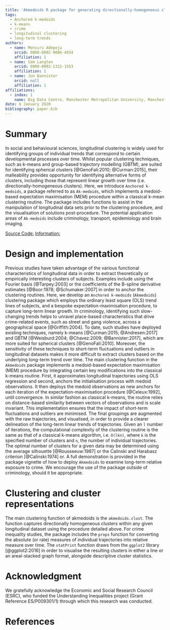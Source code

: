 ```yaml
---
title: 'Akmedoids R package for generating directionally-homogeneous clusters of longitudinal data sets'
tags:
  - Anchored k-medoids
  - k-means
  - crime
  - longitudinal clustering
  - long-term trends
authors:
  - name: Monsuru Adepeju
    orcid: 0000-0002-9006-4934
    affiliation: 1
  - name: Sam Langton
    orcid: 0000-0002-1322-1553
    affiliation: 1
  - name: Jon Bannister
    orcid: null
    affiliation: 1
affiliations:
  - index: 1
    name: Big Data Centre, Manchester Metropolitan University, Manchester, M15 6BH
date: 6 January 2020
bibliography: paper.bib
---
```


# Summary
In social and behavioural sciences, longitudinal clustering is widely used for identifying groups of individual trends that correspond to certain developmental processes over time. Whilst popular clustering techniques, such as k-means and group-based trajectory modelling (GBTM), are suited for identifying spherical clusters [@GenoFali:2010; @Curman:2015],  their malleability provides opportunity for identifying alternative forms of clusters, including those that represent linear growth over time (i.e. directionally-homogeneous clusters). Here, we introduce `Anchored k-medoids`, a package referred to as `Ak-medoids`, which implements a medoid-based expectation maximisation (MEM) procedure within a classical k-mean clustering routine.  The package includes functions to assist in the manipulation of longitudinal data sets prior to the clustering procedure, and the visualisation of solutions post-procedure. The potential application areas of `Ak-medoids` include criminology, transport, epidemiology and brain imaging.

[Source Code:](https://github.com/MAnalytics/akmedoids)
[Information:](https://cran.r-project.org/web/akmedoids/index.html)

# Design and implementation
Previous studies have taken advantage of the various functional characteristics of longitudinal data in order to extract theoretically or empirically interesting clusters of subjects. Examples include using the Fourier basis [@Tarpey:2003] or the coefficients of the B-spline derivative estimates [@Boor:1978; @Schumaker:2007] in order to anchor the clustering routines. Here, we develop an `Anchored k-medoids` (`Akmedoids`) clustering package which employs the ordinary least square (OLS) trend lines of subjects, and a bespoke expectation-maximisation procedure, to capture long-term linear growth. In criminology, identifying such slow-changing trends helps to unravel place-based characteristics that drive crime-related events, such as street and gang violence, across a geographical space [@Griffith:2004]. To date, such studies have deployed existing techniques, namely k-means [@Curman:2015; @Andresen:2017] and GBTM [@Weisburd:2004; @Chavez:2009; @Bannister:2017], which are more suited for spherical clusters [@GenoFali:2010]. Moreover, the sensitivity of these techniques to short-term fluctuations and outliers in longitudinal datasets makes it more difficult to extract clusters based on the underlying long-term trend over time. 
The main clustering function in the `Akmedoids` package  implements a medoid-based expectation maximisation (MEM) procedure by integrating certain key modifications into the classical k-means routine. First, it approximates longitudinal trajectories using OLS regression and second, anchors the initialisation process with medoid observations. It then deploys the medoid observations as new anchors for each iteration of the expectation-maximisation procedure [@Celeux:1992], until convergence. In similar fashion as classical k-means, the routine relies on distance-based similarity between vectors of observations and is scale invariant. This implementation ensures that the impact of short-term fluctuations and outliers are minimised. The final groupings are augmented with the raw trajectories, and visualised, in order to provide a clearer delineation of the long-term linear trends of trajectories. Given an `l` number of iterations, the computational complexity of the clustering routine is the same as that of a classical k-means algorithm, i.e. `O(lkn)`, where `k` is the specified number of clusters and `n`, the number of individual trajectories. The optimal number of clusters for a given data may be determined using the average silhouette [@Rousseeuw:1987] or the Calinski and Harabasz criterion [@Calinski:1974] or. A full demonstration is provided in the package vignette of how to deploy `Akmedoids` to examine long-term relative exposure to crime. We encourage the use of the package outside of criminology, should it be appropriate.
# Clustering and cluster representations
The main clustering function of akmedoids is the `akmedoids.clust`. The function captures directionally homogeneous clusters within any given longitudinal dataset using the procedure detailed above. For crime inequality studies, the package includes the `props` function for converting the absolute (or rate) measures of individual trajectories into relative measure over time. The `statPrint` function draws from the `ggplot2` library [@ggplot2:2016] in order to visualise the resulting clusters in either a line or an areal-stacked graph format, alongside descriptive cluster statistics.

# Acknowledgment
We gratefully acknowledge the Economic and Social Research Council (ESRC), who funded the Understanding Inequalities project (Grant Reference ES/P009301/1) through which this research was conducted.

# References
